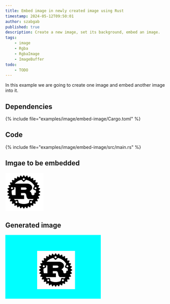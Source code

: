 ```yaml
---
title: Embed image in newly created image using Rust
timestamp: 2024-05-12T09:50:01
author: szabgab
published: true
description: Create a new image, set its background, embed an image.
tags:
    - image
    - Rgba
    - RgbaImage
    - ImageBuffer
todo:
    - TODO
---
```


In this example we are going to create one image and embed another image into it.


## Dependencies

{% include file="examples/image/embed-image/Cargo.toml" %}

## Code

{% include file="examples/image/embed-image/src/main.rs" %}

## Imgae to be embedded

![](examples/image/embed-image/rust.png)


## Generated image

![](examples/image/embed-image/created.png)


